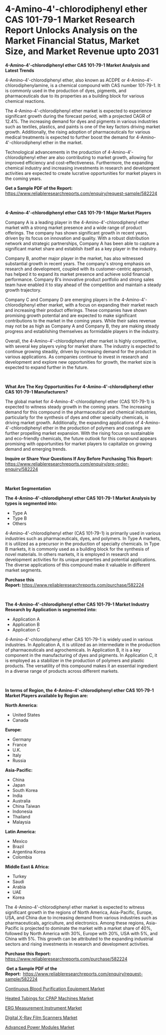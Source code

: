 <p><h1>4-Amino-4'-chlorodiphenyl ether CAS 101-79-1 Market Research Report Unlocks Analysis on the Market Financial Status, Market Size, and Market Revenue upto 2031</h1></p><p><strong>4-Amino-4'-chlorodiphenyl ether CAS 101-79-1 Market Analysis and Latest Trends</strong></p>
<p><p>4-Amino-4'-chlorodiphenyl ether, also known as ACDPE or 4-Amino-4'-chlorodiphenylamine, is a chemical compound with CAS number 101-79-1. It is commonly used in the production of dyes, pigments, and pharmaceuticals due to its properties as a building block for various chemical reactions.</p><p>The 4-Amino-4'-chlorodiphenyl ether market is expected to experience significant growth during the forecast period, with a projected CAGR of 12.4%. The increasing demand for dyes and pigments in various industries such as textiles, plastics, and paints is one of the key factors driving market growth. Additionally, the rising adoption of pharmaceuticals for various medical treatments is expected to further boost the demand for 4-Amino-4'-chlorodiphenyl ether in the market.</p><p>Technological advancements in the production of 4-Amino-4'-chlorodiphenyl ether are also contributing to market growth, allowing for improved efficiency and cost-effectiveness. Furthermore, the expanding chemical industry and increasing investments in research and development activities are expected to create lucrative opportunities for market players in the coming years.</p></p>
<p><strong>Get a Sample PDF of the Report:&nbsp;</strong> <a href="https://www.reliableresearchreports.com/enquiry/request-sample/582224">https://www.reliableresearchreports.com/enquiry/request-sample/582224</a></p>
<p>&nbsp;</p>
<p><strong>4-Amino-4'-chlorodiphenyl ether CAS 101-79-1 Major Market Players</strong></p>
<p><p>Company A is a leading player in the 4-Amino-4'-chlorodiphenyl ether market with a strong market presence and a wide range of product offerings. The company has shown significant growth in recent years, driven by its focus on innovation and quality. With a robust distribution network and strategic partnerships, Company A has been able to capture a significant market share and establish itself as a key player in the industry.</p><p>Company B, another major player in the market, has also witnessed substantial growth in recent years. The company's strong emphasis on research and development, coupled with its customer-centric approach, has helped it to expand its market presence and achieve solid financial performance. Company B's innovative product portfolio and strong sales team have enabled it to stay ahead of the competition and maintain a steady growth trajectory.</p><p>Company C and Company D are emerging players in the 4-Amino-4'-chlorodiphenyl ether market, with a focus on expanding their market reach and increasing their product offerings. These companies have shown promising growth potential and are expected to make significant contributions to the market in the coming years. While their sales revenue may not be as high as Company A and Company B, they are making steady progress and establishing themselves as formidable players in the industry.</p><p>Overall, the 4-Amino-4'-chlorodiphenyl ether market is highly competitive, with several key players vying for market share. The industry is expected to continue growing steadily, driven by increasing demand for the product in various applications. As companies continue to invest in research and development and explore new opportunities for growth, the market size is expected to expand further in the future.</p></p>
<p>&nbsp;</p>
<p><strong>What Are The Key Opportunities For 4-Amino-4'-chlorodiphenyl ether CAS 101-79-1 Manufacturers?</strong></p>
<p><p>The global market for 4-Amino-4'-chlorodiphenyl ether (CAS 101-79-1) is expected to witness steady growth in the coming years. The increasing demand for this compound in the pharmaceutical and chemical industries, particularly for the synthesis of dyes and other specialty chemicals, is driving market growth. Additionally, the expanding applications of 4-Amino-4'-chlorodiphenyl ether in the production of polymers and coatings are further propelling market expansion. With the rising focus on sustainable and eco-friendly chemicals, the future outlook for this compound appears promising with opportunities for market players to capitalize on growing demand and emerging trends.</p></p>
<p><strong>Inquire or Share Your Questions If Any Before Purchasing This Report:</strong> <a href="https://www.reliableresearchreports.com/enquiry/pre-order-enquiry/582224">https://www.reliableresearchreports.com/enquiry/pre-order-enquiry/582224</a></p>
<p>&nbsp;</p>
<p><strong>Market Segmentation</strong></p>
<p><strong>The 4-Amino-4'-chlorodiphenyl ether CAS 101-79-1 Market Analysis by types is segmented into:</strong></p>
<p><ul><li>Type A</li><li>Type B</li><li>Others</li></ul></p>
<p><p>4-Amino-4'-chlorodiphenyl ether (CAS 101-79-1) is primarily used in various industries such as pharmaceuticals, dyes, and polymers. In Type A markets, it is utilized as a precursor in the production of specialty chemicals. In Type B markets, it is commonly used as a building block for the synthesis of novel materials. In others markets, it is employed in research and development activities for its unique properties and potential applications. The diverse applications of this compound make it valuable in different market segments.</p></p>
<p><strong>Purchase this Report:&nbsp;</strong><a href="https://www.reliableresearchreports.com/purchase/582224">https://www.reliableresearchreports.com/purchase/582224</a></p>
<p>&nbsp;</p>
<p><strong>The 4-Amino-4'-chlorodiphenyl ether CAS 101-79-1 Market Industry Research by Application is segmented into:</strong></p>
<p><ul><li>Application A</li><li>Application B</li><li>Application C</li></ul></p>
<p><p>4-Amino-4'-chlorodiphenyl ether CAS 101-79-1 is widely used in various industries. In Application A, it is utilized as an intermediate in the production of pharmaceuticals and agrochemicals. In Application B, it is a key component in the manufacturing of dyes and pigments. In Application C, it is employed as a stabilizer in the production of polymers and plastic products. The versatility of this compound makes it an essential ingredient in a diverse range of products across different markets.</p></p>
<p>&nbsp;</p>
<p><strong>In terms of Region, the 4-Amino-4'-chlorodiphenyl ether CAS 101-79-1 Market Players available by Region are:</strong></p>
<p>
    <p> <strong> North America: </strong>
        <ul>
            <li>United States</li>
            <li>Canada</li>
        </ul>
        </p> 
    <p> <strong> Europe: </strong>
        <ul>
            <li>Germany</li>
            <li>France</li>
            <li>U.K.</li>
            <li>Italy</li>
            <li>Russia</li>
        </ul>
        </p> 
    <p> <strong> Asia-Pacific: </strong>
        <ul>
            <li>China</li>
            <li>Japan</li>
            <li>South Korea</li>
            <li>India</li>
            <li>Australia</li>
            <li>China Taiwan</li>
            <li>Indonesia</li>
            <li>Thailand</li>
            <li>Malaysia</li>
        </ul>
        </p> 
    <p> <strong> Latin America: </strong>
        <ul>
            <li>Mexico</li>
            <li>Brazil</li>
            <li>Argentina Korea</li>
            <li>Colombia</li>
        </ul>
        </p> 
    <p> <strong> Middle East & Africa: </strong>
        <ul>
            <li>Turkey</li>
            <li>Saudi</li>
            <li>Arabia</li>
            <li>UAE</li>
            <li>Korea</li>
        </ul>
    </p>
    </p>
<p><p>The 4-Amino-4'-chlorodiphenyl ether market is expected to witness significant growth in the regions of North America, Asia-Pacific, Europe, USA, and China due to increasing demand from various industries such as pharmaceuticals, agriculture, and electronics. Among these regions, Asia-Pacific is projected to dominate the market with a market share of 40%, followed by North America with 30%, Europe with 20%, USA with 5%, and China with 5%. This growth can be attributed to the expanding industrial sectors and rising investments in research and development activities.</p></p>
<p><strong>Purchase this Report: </strong><a href="https://www.reliableresearchreports.com/purchase/582224">https://www.reliableresearchreports.com/purchase/582224</a></p>
<p>&nbsp;<strong>Get a Sample PDF of the Report:&nbsp;&nbsp;</strong><a href="https://www.reliableresearchreports.com/enquiry/request-sample/582224">https://www.reliableresearchreports.com/enquiry/request-sample/582224</a></p>
<p><strong></strong></p>
<p><p><a href="https://medium.com/p/17a9ca696069/edit">Continuous Blood Purification Equipment Market</a></p><p><a href="https://medium.com/p/6c59f7795875/edit">Heated Tubings for CPAP Machines Market</a></p><p><a href="https://medium.com/p/92acd77d5ffd/edit">ERG Measurement Instrument Market</a></p><p><a href="https://medium.com/p/77b3ef60a933/edit">Digital X-Ray Film Scanners Market</a></p><p><a href="https://github.com/singletonthaxterkelliehr2df/Market-Research-Report-List-1/blob/main/advanced-power-modules-market.md">Advanced Power Modules Market</a></p></p>